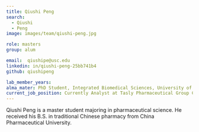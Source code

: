```yaml
---
title: Qiushi Peng
search:
  - Qiushi 
  - Peng
image: images/team/qiushi-peng.jpg

role: masters
group: alum

email:  qiushipe@usc.edu
linkedin: in/qiushi-peng-25bb741b4
github: qiushipeng

lab_member_years:
alma_mater: PhD Student, Integrated Biomedical Sciences, University of Notre Dame
current_job_position: Currently Analyst at Tasly Pharmaceutical Group Co., Ltd.
---
```


Qiushi Peng is a master student majoring in pharmaceutical science. He received his B.S. in traditional Chinese pharmacy from China Pharmaceutical University.
